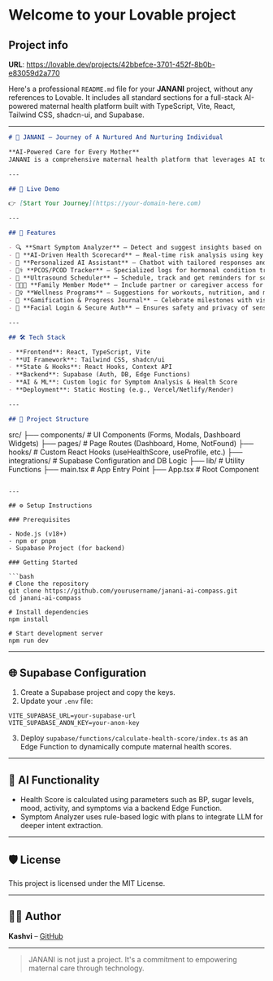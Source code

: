 # Welcome to your Lovable project

## Project info

**URL**: https://lovable.dev/projects/42bbefce-3701-452f-8b0b-e83059d2a770

Here's a professional `README.md` file for your **JANANI** project, without any references to Lovable. It includes all standard sections for a full-stack AI-powered maternal health platform built with TypeScript, Vite, React, Tailwind CSS, shadcn-ui, and Supabase.

---

```markdown
# 🤰 JANANI – Journey of A Nurtured And Nurturing Individual

**AI-Powered Care for Every Mother**  
JANANI is a comprehensive maternal health platform that leverages AI to provide personalized, accessible, and intelligent care throughout every stage of pregnancy. From symptom tracking to ultrasound scheduling and real-time health scoring, JANANI empowers mothers with tools to manage their journey with confidence.

---

## 🚀 Live Demo

👉 [Start Your Journey](https://your-domain-here.com)

---

## 🧠 Features

- 🔍 **Smart Symptom Analyzer** – Detect and suggest insights based on reported symptoms.
- 🧮 **AI-Driven Health Scorecard** – Real-time risk analysis using key health metrics.
- 🤖 **Personalized AI Assistant** – Chatbot with tailored responses and health support.
- 👩‍⚕️ **PCOS/PCOD Tracker** – Specialized logs for hormonal condition tracking.
- 🩻 **Ultrasound Scheduler** – Schedule, track and get reminders for scans.
- 👨‍👩‍👧 **Family Member Mode** – Include partner or caregiver access for shared support.
- 🧘‍♀️ **Wellness Programs** – Suggestions for workouts, nutrition, and mindfulness.
- 🧬 **Gamification & Progress Journal** – Celebrate milestones with visual progress.
- 🔐 **Facial Login & Secure Auth** – Ensures safety and privacy of sensitive data.

---

## 🛠️ Tech Stack

- **Frontend**: React, TypeScript, Vite
- **UI Framework**: Tailwind CSS, shadcn/ui
- **State & Hooks**: React Hooks, Context API
- **Backend**: Supabase (Auth, DB, Edge Functions)
- **AI & ML**: Custom logic for Symptom Analysis & Health Score
- **Deployment**: Static Hosting (e.g., Vercel/Netlify/Render)

---

## 📂 Project Structure

```

src/
├── components/           # UI Components (Forms, Modals, Dashboard Widgets)
├── pages/                # Page Routes (Dashboard, Home, NotFound)
├── hooks/                # Custom React Hooks (useHealthScore, useProfile, etc.)
├── integrations/         # Supabase Configuration and DB Logic
├── lib/                  # Utility Functions
├── main.tsx              # App Entry Point
├── App.tsx               # Root Component

````

---

## ⚙️ Setup Instructions

### Prerequisites

- Node.js (v18+)
- npm or pnpm
- Supabase Project (for backend)

### Getting Started

```bash
# Clone the repository
git clone https://github.com/yourusername/janani-ai-compass.git
cd janani-ai-compass

# Install dependencies
npm install

# Start development server
npm run dev
````

---

## 🌐 Supabase Configuration

1. Create a Supabase project and copy the keys.
2. Update your `.env` file:

```
VITE_SUPABASE_URL=your-supabase-url
VITE_SUPABASE_ANON_KEY=your-anon-key
```

3. Deploy `supabase/functions/calculate-health-score/index.ts` as an Edge Function to dynamically compute maternal health scores.

---

## 🧪 AI Functionality

* Health Score is calculated using parameters such as BP, sugar levels, mood, activity, and symptoms via a backend Edge Function.
* Symptom Analyzer uses rule-based logic with plans to integrate LLM for deeper intent extraction.


---

## 🛡️ License

This project is licensed under the MIT License.

---

## 👩‍💻 Author

**Kashvi** – [GitHub](https://github.com/Kashvi009)

---

> JANANI is not just a project. It's a commitment to empowering maternal care through technology.

